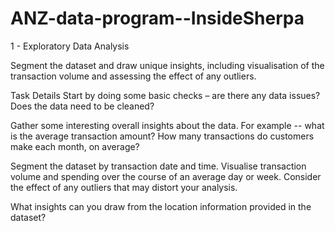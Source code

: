 # ANZ-data-program--InsideSherpa

1 - Exploratory Data Analysis


Segment the dataset and draw unique insights, including visualisation of the transaction volume and assessing the effect of any outliers.

Task Details
Start by doing some basic checks – are there any data issues? Does the data need to be cleaned?

Gather some interesting overall insights about the data. For example -- what is the average transaction amount? How many transactions do customers make each month, on average?

Segment the dataset by transaction date and time. Visualise transaction volume and spending over the course of an average day or week. Consider the effect of any outliers that may distort your analysis.

What insights can you draw from the location information provided in the dataset?
